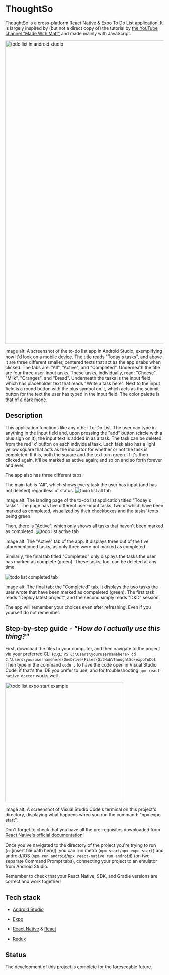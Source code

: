 # ThoughtSo
ThoughtSo is a cross-platform [React Native](https://reactnative.dev/docs/environment-setup) & [Expo](https://docs.expo.dev/) To Do List application. It is largely inspired by (but not a direct copy of) the tutorial by [the YouTube channel "Made With Matt"](https://www.youtube.com/watch?v=0kL6nhutjQ8) and made mainly with JavaScript.

<img width="960" alt="todo list in android studio" src="https://github.com/luminietos/ThoughtSo/assets/77718358/f042a532-4c27-4736-932c-3e7bd1b8c407">

image alt: A screenshot of the to-do list app in Android Studio, exemplifying how it'd look on a mobile device. The title reads "Today's tasks", and above it are three different smaller, centered texts that act as the app's tabs when clicked. The tabs are: "All", "Active", and "Completed". Underneath the title are four three user-input tasks. These tasks, individually, read: "Cheese", "Milk", "Oranges", and "Bread". Underneath the tasks is the input field, which has placeholder text that reads "Write a task here". Next to the input field is a round button with the plus symbol on it, which acts as the submit button for the text the user has typed in the input field. The color palette is that of a dark mode. 


## Description
This application functions like any other To-Do List. The user can type in anything in the input field and, upon pressing the "add" button (circle with a plus sign on it), the input text is added in as a task. The task can be deleted from the red 'x' button on each individual task. Each task also has a light yellow square that acts as the indicator for whether or not the task is completed. If it is, both the square and the text turn green. If it's then clicked again, it'll be marked as active again; and so on and so forth forever and ever. 

The app also has three different tabs.

The main tab is "All", which shows every task the user has input (and has not deleted) regardless of status. 
![todo list all tab](https://github.com/luminietos/ThoughtSo/assets/77718358/d036a2c7-4e94-4ecd-aa88-9e245ad86ecd)

image alt: The landing page of the to-do list application titled "Today's tasks". The page has five different user-input tasks, two of which have been marked as completed, visualized by their checkboxes and the tasks' texts being green. 


Then, there is "Active", which only shows all tasks that haven't been marked as completed. 
![todo list active tab](https://github.com/luminietos/ThoughtSo/assets/77718358/5e475e6b-3215-4dc2-95ce-f4e4309f6f5b)

image alt: The "Active" tab of the app. It displays three out of the five aforementioned tasks, as only three were not marked as completed. 


Similarly, the final tab titled "Completed" only displays the tasks the user has marked as complete (green). These tasks, too, can be deleted at any time.

![todo list completed tab](https://github.com/luminietos/ThoughtSo/assets/77718358/063a6540-86bf-475e-b2f2-4053957e0558)

image alt: The final tab; the "Completed" tab. It displays the two tasks the user wrote that have been marked as compeleted (green). The first task reads "Deploy latest project", and the second simply reads "D&D" session. 


The app will remember your choices even after refreshing. Even if you yourself do not remember.

## Step-by-step guide - *"How do I actually use this thing?"*

First, download the files to your computer, and then navigate to the project via your preferred CLI (e.g.; `PS C:\Users\yourusernamehere> cd C:\Users\yourusernamehere\OneDrive\Files\GitHub\ThoughtSo\expoToDo`). Then type in the command `code .` to have the code open in Visual Studio Code, if that's the IDE you prefer to use, and for troubleshooting `npm react-native doctor` works well.

<img width="378" alt="todo list expo start example" src="https://github.com/luminietos/ThoughtSo/assets/77718358/ce8a4b9d-b8af-4ac6-bf64-c6441cad87c8">

image alt: A screenshot of Visual Studio Code's terminal on this project's directory, displaying what happens when you run the command: "npx expo start".


Don't forget to check that you have all the pre-requisites downloaded from [React Native's official documentation](https://reactnative.dev/docs/environment-setup?guide=native#:~:text=Installing%20dependencies)! 

Once you've navigated to the directory of the project you're trying to run (`cd`[insert file path here]), you can run metro (`npm start`/`npx expo start`) and android/iOS (`npm run android`/`npx react-native run android`) (on two separate Command Prompt tabs), connecting your project to an emulator from Android Studio. 

Remember to check that your React Native, SDK, and Gradle versions are correct and work together!


## Tech stack
* [Android Studio](https://developer.android.com/studio)
  
* [Expo](https://docs.expo.dev/)
* [React Native](https://reactnative.dev/docs/environment-setup) & [React](https://react.dev/learn)
* [Redux](https://redux.js.org/)

## Status
The development of this project is complete for the foreseeable future. 
